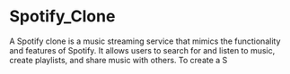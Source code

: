 # Spotify_Clone
 A Spotify clone is a music streaming service that mimics the functionality and features of Spotify. It allows users to search for and listen to music, create playlists, and share music with others.  To create a S
